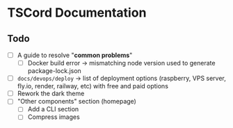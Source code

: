 # TSCord Documentation

## Todo

- [ ] A guide to resolve "**common problems**"
    - [ ] Docker build error -> mismatching node version used to generate package-lock.json
- [ ] `docs/devops/deploy` -> list of deployment options (raspberry, VPS server, fly.io, render, railway, etc) with free and paid options
- [ ] Rework the dark theme
- [ ] "Other components" section (homepage)
    - [ ] Add a CLI section
    - [ ] Compress images